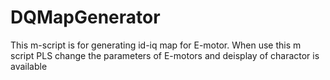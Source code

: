 # DQMapGenerator
This m-script is for generating id-iq map for E-motor.
When use this m script PLS change the parameters of E-motors and deisplay of charactor is available
